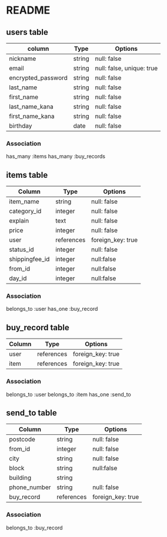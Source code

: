 # README

## users table

| column             | Type    | Options                   |
|--------------------|---------|---------------------------|
| nickname           | string  | null: false               |
| email              | string  | null: false, unique: true |
| encrypted_password | string  | null: false               |
| last_name          | string  | null: false               |
| first_name         | string  | null: false               |
| last_name_kana     | string  | null: false               |
| first_name_kana    | string  | null: false               |
| birthday           | date    | null: false               |

### Association
  has_many :items
  has_many :buy_records


## items table

| Column          | Type        | Options           |
|-----------------|-------------|-------------------|
| item_name       | string      | null: false       |
| category_id     | integer     | null: false       |
| explain         | text        | null: false       |
| price           | integer     | null: false       |
| user            | references  | foreign_key: true |
| status_id       | integer     | null: false       |
| shippingfee_id  | integer     | null:false        |
| from_id         | integer     | null:false        |
| day_id          | integer     | null:false        |

### Association
  belongs_to :user
  has_one :buy_record


## buy_record table

| Column   | Type        | Options           | 
|----------|-------------|-------------------|
| user     | references  | foreign_key: true |
| item     | references  | foreign_key: true | 

### Association
  belongs_to :user
  belongs_to :item
  has_one :send_to


## send_to table

| Column        | Type       | Options           |
|---------------|------------|-------------------|
| postcode      | string     | null: false       |
| from_id       | integer    | null: false       |
| city          | string     | null: false       |
| block         | string     | null:false        |
| building      | string     |                   |
| phone_number  | string     | null: false       |
| buy_record    | references | foreign_key: true |


### Association
  belongs_to :buy_record
